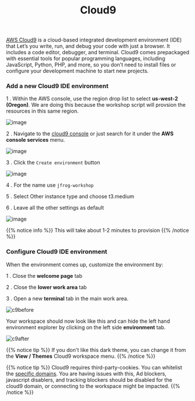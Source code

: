 ﻿---
title: "Cloud9"
chapter: false
weight: 12
---

[AWS Cloud9](https://aws.amazon.com/cloud9/) is a cloud-based integrated development environment (IDE) that Let’s you write, run, and debug your code with just a browser. It includes a code editor, debugger, and terminal. Cloud9 comes prepackaged with essential tools for popular programming languages, including JavaScript, Python, PHP, and more, so you don’t need to install files or configure your development machine to start new projects.

### Add a new Cloud9 IDE environment

1 . Within the AWS console, use the region drop list to select **us-west-2 (Oregon)**.  We are doing this because the workshop script will provsion the resources in this same region.

![image](/images/aws-pick-region.png)

2 . Navigate to the [cloud9 console](https://console.aws.amazon.com/cloud9/home) or just search for it under the **AWS console services** menu.

![image](/images/c9-search.png)

3 . Click the `Create environment` button

![image](/images/c9-create.png)

4 . For the name use `jfrog-workshop`


5 . Select Other instance type and choose t3.medium


6 . Leave all the other settings as default

![image](/images/c9-settings.png)

{{% notice info %}}
This will take about 1-2 minutes to provision
{{% /notice %}}

### Configure Cloud9 IDE environment

When the environment comes up, customize the environment by:

1 . Close the **welcome page** tab

2 . Close the **lower work area** tab

3 . Open a new **terminal** tab in the main work area.

![c9before](/images/c9before.png)

Your workspace should now look like this and can hide the left hand environment explorer by clicking on the left side **environment** tab.

![c9after](/images/c9after.png)

{{% notice tip %}}
If you don't like this dark theme, you can change it from the **View / Themes** Cloud9 workspace menu.
{{% /notice %}}

{{% notice tip %}}
Cloud9 requires third-party-cookies. You can whitelist the [specific domains]( https://docs.aws.amazon.com/cloud9/latest/user-guide/troubleshooting.html#troubleshooting-env-loading).  You are having issues with this, Ad blockers, javascript disablers, and tracking blockers should be disabled for the cloud9 domain, or connecting to the workspace might be impacted.
{{% /notice %}}